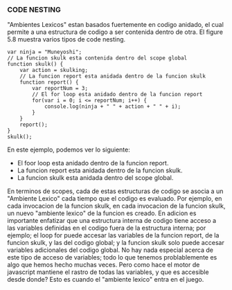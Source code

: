### CODE NESTING
"Ambientes Lexicos" estan basados fuertemente en codigo anidado, el cual permite a una estructura de codigo
a ser contenida dentro de otra. El figure 5.8 muestra varios tipos de code nesting.
```
var ninja = "Muneyoshi";
// La funcion skulk esta contenida dentro del scope global
function skulk() {
    var action = skulking;
    // La funcion report esta anidada dentro de la funcion skulk
    function report() {
        var reportNum = 3;
        // El for loop esta anidado dentro de la funcion report
        for(var i = 0; i <= reportNum; i++) {
            console.log(ninja + " " + action + " " + i);
        }
    }
    report();
}
skulk();
```

En este ejemplo, podemos ver lo siguiente:
* El foor loop esta anidado dentro de la funcion report.
* La funcion report esta anidada dentro de la funcion skulk.
* La funcion skulk esta anidada dentro del scope global.

En terminos de scopes, cada de estas estructuras de codigo se asocia a un "Ambiente Lexico" cada
tiempo que el codigo es evaluado. Por ejemplo, en cada invocacion de la funcion skulk, en cada
invocacion de la funcion skulk, un nuevo "ambiente lexico" de la funcion es creado.
En adicion es importante enfatizar que una estructura interna de codigo tiene acceso a las variables
definidas en el codigo fuera de la estructura interna; por ejemplo; el loop for puede accesar las
variables de la funcion report, de la funcion skulk, y las del codigo global; y la funcion skulk solo
puede accesar variables adicionales del codigo global.
No hay nada especial acerca de este tipo de acceso de variables; todo lo que tenemos problablemente es
algo que hemos hecho muchas veces. Pero como hace el motor de javascript mantiene el rastro de todas
las variables, y que es accesible desde donde? Esto es cuando el "ambiente lexico" entra en el juego.



